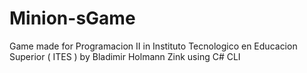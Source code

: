 # Minion-sGame
Game made for Programacion II in Instituto Tecnologico en Educacion Superior ( ITES ) by Bladimir Holmann Zink using C# CLI
